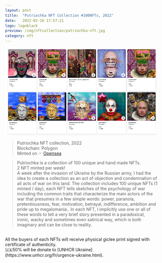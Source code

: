 ```yaml
---
layout: post
title:  "Putriochka NFT Collection #100NFTs, 2022"
date:   2022-02-16 17:57:21
logo: logoblack
preview: /img/nftcollection/putriochka-nft.jpg
category: nft
---
```


![putriochka nft collection ](/img/nftcollection/putriochka-nft.jpg) 
> Putriochka NFT collection, 2022 <br> 
> Blockchain: Polygon <br>
> Minted on ☞ [Opensea](https://opensea.io/collection/putriochka)

> Putriochka is a collection of 100 unique and hand made NFTs. <br>
2 NFT minted per week! <br>
>A week after the invasion of Ukraine by the Russian army, I had the idea to create a collection as an act of objection and condemnation of all acts of war on this land. The collection includes 100 unique NFTs (1 minted / day), each NFT tells sketches of the psychology of war including the common traits that characterize the main actors of the war that presumes in a few simple words: power, paranoia, pretentiousness, fear, motivation, betrayal, indifference, ambition and pride up to megalomania.. In each NFT, I implicitly use one or all of these words to tell a very brief story presented in a paradoxical, ironic, wacky and sometimes even satirical way, which is both imaginary and can be close to reality. 
<br>
All the buyers of each NFTs will receive physical giclee print signed with certificate of authenticity.</br>
🇺🇦50% will be donate to [UNHCR Ukraine] (https://www.unhcr.org/fr/urgence-ukraine.html).






